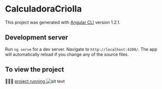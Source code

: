 # CalculadoraCriolla

This project was generated with [Angular CLI](https://github.com/angular/angular-cli) version 1.2.1.

## Development server

Run `ng serve` for a dev server. Navigate to `http://localhost:4200/`. The app will automatically reload if you change any of the source files.

## To view the project
🏃🏃🏃
[project running ](https://h4isan.github.io/Calculadora-ng/) 
![alt text](https://image.prntscr.com/image/lB8TzAP0QrSVqlLtMn1zYA.png)



